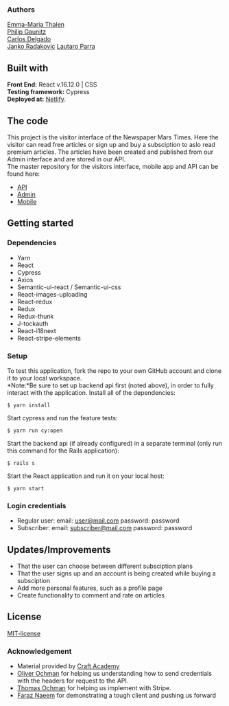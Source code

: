 ### Authors
[Emma-Maria Thalen](https://github.com/emtalen)  
[Philip Gaunitz](https://github.com/pgauntiz)  
[Carlos Delgado](https://github.com/Carltesio)  
[Janko Radakovic](https://github.com/MadFarmer101)
[Lautaro Parra](https://github.com/MadFarmer101) 

## Built with
**Front End:** React v.16.12.0 | CSS  
**Testing framework:** Cypress  
**Deployed at:** [Netlify](https://themarstimes.netlify.com/).

## The code   
This project is the visitor interface of the Newspaper Mars Times. Here the visitor can read free articles or sign up and buy a subsciption to aslo read premium articles. 
The articles have been created and published from our Admin interface and are stored in our API.  
The master repository for the visitors interface, mobile app and API can be found here:
* [API](https://github.com/CraftAcademy/newsroom_3_api.git)
* [Admin](https://github.com/CraftAcademy/newsroom_3_client_admin.git)
* [Mobile](https://github.com/CraftAcademy/newsroom_3_mobile_app.git)

## Getting started
### Dependencies  
* Yarn
* React
* Cypress
* Axios
* Semantic-ui-react / Semantic-ui-css
* React-images-uploading
* React-redux
* Redux
* Redux-thunk
* J-tockauth
* React-i18next
* React-stripe-elements

### Setup   
To test this application, fork the repo to your own GitHub account and clone it to your local workspace. </br>
*Note:*Be sure to set up backend api first (noted above), in order to fully interact with the application. 
Install all of the dependencies:    
```
$ yarn install
```  
Start cypress and run the feature tests:  
```
$ yarn run cy:open
```
Start the backend api (if already configured) in a separate terminal (only run this command for the Rails application):
```
$ rails s
```
Start the React application and run it on your local host:
```
$ yarn start
```

### Login credentials
- Regular user: email: user@mail.com password: password
- Subscriber: email: subscriber@mail.com password: password

## Updates/Improvements   
- That the user can choose between different subsciption plans
- That the user signs up and an account is being created while buying a subsciption
- Add more personal features, such as a profile page 
- Create functionality to comment and rate on articles

## License  
[MIT-license](https://en.wikipedia.org/wiki/MIT_License)

### Acknowledgement  
- Material provided by [Craft Academy](https://craftacademy.se)
- [Oliver Ochman](https://github.com/oliverochman/) for helping us understanding how to send credentials with the headers for request to the API.
- [Thomas Ochman](https://github.com/tochman/) for helping us implement with Stripe. 
- [Faraz Naeem](https://github.com/faraznaeem) for demonstrating a tough client and pushing us forward
